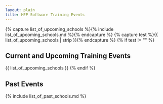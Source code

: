 ```yaml
---
layout: plain
title: HEP Software Training Events
---
```


{% capture list_of_upcoming_schools %}{% include list_of_upcoming_schools.md %}{% endcapture %}
{% capture test %}{{ list_of_upcoming_schools | strip }}{% endcapture %}
{% if test  != "" %}
## Current and Upcoming Training Events

{{ list_of_upcoming_schools }}
{% endif %}

## Past Events

{% include list_of_past_schools.md %}

